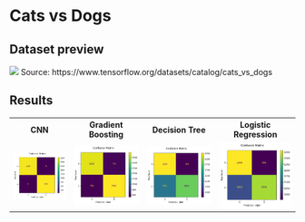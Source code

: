 # Cats vs Dogs

## Dataset preview
<img src="https://raw.githubusercontent.com/alex-lt-kong/detecting-causality-with-simple-models/main/04_cats-vs-dogs/images/ds-preview.png" />
Source: https://www.tensorflow.org/datasets/catalog/cats_vs_dogs

## Results

<table>
  <tr>
    <th>CNN</th>
    <th>Gradient Boosting</th>
    <th>Decision Tree</th>
    <th>Logistic Regression</th>
  </tr>
  <tr>
    <td><img src="https://raw.githubusercontent.com/alex-lt-kong/detect-predictive-power-with-simple-models/d2309f48f812cc1a4bee8758c3a7262c033b8aec/04_cats-vs-dogs/images/results-cnn.png" /></td>
    <td><img src="https://raw.githubusercontent.com/alex-lt-kong/detect-predictive-power-with-simple-models/d2309f48f812cc1a4bee8758c3a7262c033b8aec/04_cats-vs-dogs/images/results-gb.png" /></td>
    <td><img src="https://raw.githubusercontent.com/alex-lt-kong/detect-predictive-power-with-simple-models/d2309f48f812cc1a4bee8758c3a7262c033b8aec/04_cats-vs-dogs/images/results-dt.png" /></td>
    <td><img src="https://raw.githubusercontent.com/alex-lt-kong/detect-predictive-power-with-simple-models/d2309f48f812cc1a4bee8758c3a7262c033b8aec/04_cats-vs-dogs/images/results-lr.png" /></td>
  </tr>
</table>